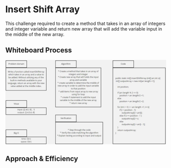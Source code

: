# Insert Shift Array
This challenge required to create a method that takes in an array of integers and integer variable and return new array that will add the variable input in the middle of the new array.

## Whiteboard Process
![challenge02](challenge02.jpg)

## Approach & Efficiency

